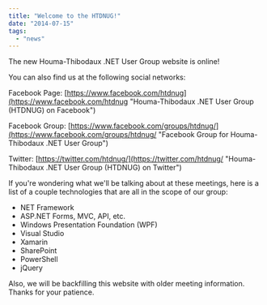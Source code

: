 ```yaml
---
title: "Welcome to the HTDNUG!"
date: "2014-07-15"
tags: 
  - "news"
---
```


The new Houma-Thibodaux .NET User Group website is online!

You can also find us at the following social networks:

Facebook Page: [https://www.facebook.com/htdnug](https://www.facebook.com/htdnug "Houma-Thibodaux .NET User Group (HTDNUG) on Facebook")

Facebook Group: [https://www.facebook.com/groups/htdnug/](https://www.facebook.com/groups/htdnug/ "Facebook Group for Houma-Thibodaux .NET User Group")

Twitter: [https://twitter.com/htdnug/](https://twitter.com/htdnug/ "Houma-Thibodaux .NET User Group (HTDNUG) on Twitter")

If you're wondering what we'll be talking about at these meetings, here is a list of a couple technologies that are all in the scope of our group:

- NET Framework
- ASP.NET Forms, MVC, API, etc.
- Windows Presentation Foundation (WPF)
- Visual Studio
- Xamarin
- SharePoint
- PowerShell
- jQuery

Also, we will be backfilling this website with older meeting information. Thanks for your patience.
